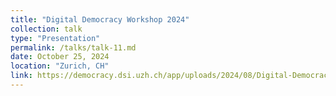 ```yaml
---
title: "Digital Democracy Workshop 2024"
collection: talk
type: "Presentation"
permalink: /talks/talk-11.md
date: October 25, 2024
location: "Zurich, CH"
link: https://democracy.dsi.uzh.ch/app/uploads/2024/08/Digital-Democracy-Workshop_Program_2024.pdf
---
```

